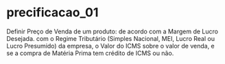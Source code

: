 # precificacao_01
Definir Preço de Venda de um produto:
de acordo com a Margem de Lucro Desejada.
com o Regime Tributário (Simples Nacional, MEI, Lucro Real ou Lucro Presumido) da empresa, 
o Valor do ICMS sobre o valor de venda, 
e se a compra de Matéria Prima tem crédito de ICMS ou não.
